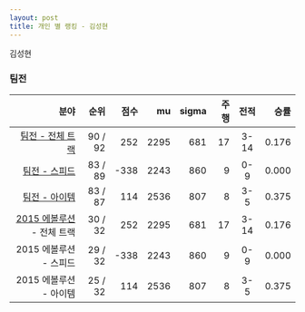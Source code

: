 ```yaml
---
layout: post
title: 개인 별 랭킹 - 김성현
---
```


김성현


### 팀전

| 분야 | 순위 | 점수 | mu | sigma | 주행 | 전적 | 승률 |
|---:|---:|---:|---:|---:|---:|:---:|---:|
| [팀전 - 전체 트랙](../team-full) | 90 / 92 | 252 | 2295 | 681 | 17 | 3-14 | 0.176 |
| [팀전 - 스피드](../team-speed) | 83 / 89 | -338 | 2243 | 860 | 9 | 0-9 | 0.000 |
| [팀전 - 아이템](../team-item) | 83 / 87 | 114 | 2536 | 807 | 8 | 3-5 | 0.375 |
| [2015 에볼루션](../teams-t2015_1) - 전체 트랙 | 30 / 32 | 252 | 2295 | 681 | 17 | 3-14 | 0.176 |
| 2015 에볼루션 - 스피드 | 29 / 32 | -338 | 2243 | 860 | 9 | 0-9 | 0.000 |
| 2015 에볼루션 - 아이템 | 25 / 32 | 114 | 2536 | 807 | 8 | 3-5 | 0.375 |
